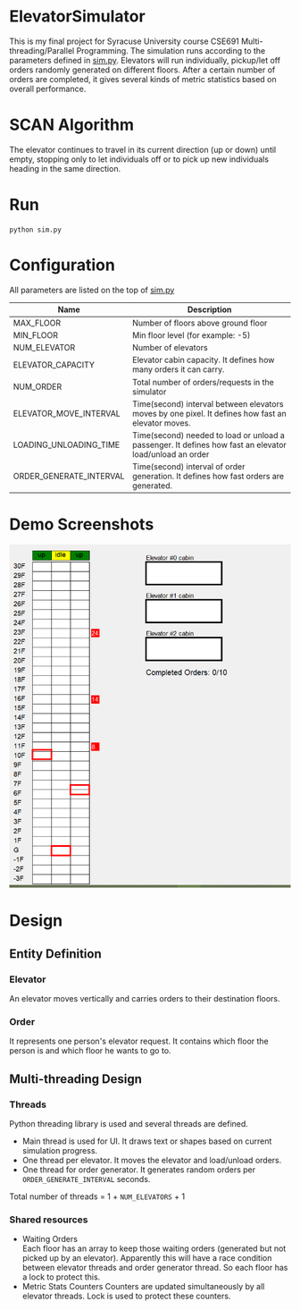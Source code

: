# ElevatorSimulator 
This is my final project for Syracuse University course CSE691 Multi-threading/Parallel Programming. The simulation runs according to the parameters defined in [sim.py]((./sim.py)). Elevators will run individually, pickup/let off orders randomly generated on different floors. After a certain number of orders are completed, it gives several kinds of metric statistics based on overall performance.  

# SCAN Algorithm
The elevator continues to travel in its current direction (up or down) until empty, stopping only to let individuals off or to pick up new individuals heading in the same direction.

# Run 
```shell
python sim.py
```

# Configuration
All parameters are listed on the top of [sim.py]((./sim.py))  

| Name        | Description           |
| ------------- |-------------|
|  MAX_FLOOR     | Number of floors above ground floor |
| MIN_FLOOR    | Min floor level (for example: -5) |
|NUM_ELEVATOR| Number of elevators  |
|ELEVATOR_CAPACITY| Elevator cabin capacity. It defines how many orders it can carry. |
|NUM_ORDER| Total number of orders/requests in the simulator |
|ELEVATOR_MOVE_INTERVAL | Time(second) interval between elevators moves by one pixel. It defines how fast an elevator moves. |
|LOADING_UNLOADING_TIME| Time(second) needed to load or unload a passenger. It defines how fast an elevator load/unload an order |
|ORDER_GENERATE_INTERVAL| Time(second) interval of order generation. It defines how fast orders are generated. |

# Demo Screenshots
![alt text](./demo1.gif "?")

# Design
## Entity Definition
### Elevator
An elevator moves vertically and carries orders to their destination floors. 
### Order 
It represents one person's elevator request. It contains which floor the person is and which floor he wants to go to.

## Multi-threading Design
### Threads
Python threading library is used and several threads are defined.
* Main thread is used for UI. It draws text or shapes based on current simulation progress.
* One thread per elevator. It moves the elevator and load/unload orders.
* One thread for order generator. It generates random orders per `ORDER_GENERATE_INTERVAL` seconds.  

Total number of threads = 1 + `NUM_ELEVATORS` + 1

### Shared resources
* Waiting Orders  
Each floor has an array to keep those waiting orders (generated but not picked up by an elevator). Apparently this will have a race condition between elevator threads and order generator thread. So each floor has a lock to protect this. 
* Metric Stats Counters
Counters are updated simultaneously by all elevator threads. Lock is used to protect these counters.